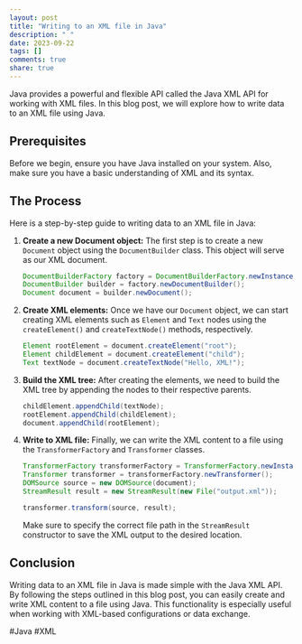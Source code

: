 ```yaml
---
layout: post
title: "Writing to an XML file in Java"
description: " "
date: 2023-09-22
tags: []
comments: true
share: true
---
```


Java provides a powerful and flexible API called the Java XML API for working with XML files. In this blog post, we will explore how to write data to an XML file using Java.

## Prerequisites

Before we begin, ensure you have Java installed on your system. Also, make sure you have a basic understanding of XML and its syntax.

## The Process

Here is a step-by-step guide to writing data to an XML file in Java:

1. **Create a new Document object:** The first step is to create a new `Document` object using the `DocumentBuilder` class. This object will serve as our XML document.

   ```java
   DocumentBuilderFactory factory = DocumentBuilderFactory.newInstance();
   DocumentBuilder builder = factory.newDocumentBuilder();
   Document document = builder.newDocument();
   ```

2. **Create XML elements:** Once we have our `Document` object, we can start creating XML elements such as `Element` and `Text` nodes using the `createElement()` and `createTextNode()` methods, respectively.

   ```java
   Element rootElement = document.createElement("root");
   Element childElement = document.createElement("child");
   Text textNode = document.createTextNode("Hello, XML!");
   ```

3. **Build the XML tree:** After creating the elements, we need to build the XML tree by appending the nodes to their respective parents.

   ```java
   childElement.appendChild(textNode);
   rootElement.appendChild(childElement);
   document.appendChild(rootElement);
   ```

4. **Write to XML file:** Finally, we can write the XML content to a file using the `TransformerFactory` and `Transformer` classes.

   ```java
   TransformerFactory transformerFactory = TransformerFactory.newInstance();
   Transformer transformer = transformerFactory.newTransformer();
   DOMSource source = new DOMSource(document);
   StreamResult result = new StreamResult(new File("output.xml"));

   transformer.transform(source, result);
   ```

   Make sure to specify the correct file path in the `StreamResult` constructor to save the XML output to the desired location.

## Conclusion

Writing data to an XML file in Java is made simple with the Java XML API. By following the steps outlined in this blog post, you can easily create and write XML content to a file using Java. This functionality is especially useful when working with XML-based configurations or data exchange.

#Java #XML